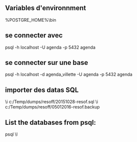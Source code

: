 ## Variables d'environnment
%POSTGRE_HOME%\bin

## se connecter avec 
psql -h localhost -U agenda -p 5432 agenda

## se connecter sur une base
psql -h localhost -d agenda_villette -U agenda -p 5432 agenda

## importer des datas SQL
\i c:/Temp/dumps/resoff/20151028-resof.sql
\i c:/Temp/dumps/resoff/05012016-resof.backup

## List the databases from psql:
psql \l